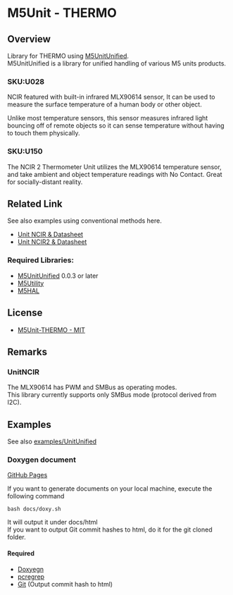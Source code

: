 # M5Unit - THERMO

## Overview

Library for THERMO using [M5UnitUnified](https://github.com/m5stack/M5UnitUnified).  
M5UnitUnified is a library for unified handling of various M5 units products.

### SKU:U028
NCIR featured with built-in infrared MLX90614 sensor, It can be used to measure the surface temperature of a human body or other object.

Unlike most temperature sensors, this sensor measures infrared light bouncing off of remote objects so it can sense temperature without having to touch them physically.

### SKU:U150

The NCIR 2 Thermometer Unit utilizes the MLX90614 temperature sensor, and take ambient and object temperature readings with No Contact. Great for socially-distant reality.

## Related Link
See also examples using conventional methods here.

- [Unit NCIR & Datasheet](https://docs.m5stack.com/en/unit/ncir)
- [Unit NCIR2 & Datasheet](https://docs.m5stack.com/ja/unit/NCIR2)


### Required Libraries:
- [M5UnitUnified](https://github.com/m5stack/M5UnitUnified) 0.0.3 or later
- [M5Utility](https://github.com/m5stack/M5Utility)
- [M5HAL](https://github.com/m5stack/M5HAL)

## License

- [M5Unit-THERMO - MIT](LICENSE)


## Remarks

### UnitNCIR
The MLX90614 has PWM and SMBus as operating modes.  
This library currently supports only SMBus mode (protocol derived from I2C).

## Examples
See also [examples/UnitUnified](examples/UnitUnified)

### Doxygen document
[GitHub Pages](https://m5stack.github.io/M5Unit-THERMO/)

If you want to generate documents on your local machine, execute the following command

```
bash docs/doxy.sh
```

It will output it under docs/html  
If you want to output Git commit hashes to html, do it for the git cloned folder.

#### Required
- [Doxyegn](https://www.doxygen.nl/)
- [pcregrep](https://formulae.brew.sh/formula/pcre2)
- [Git](https://git-scm.com/) (Output commit hash to html)


